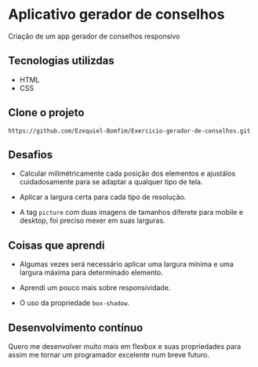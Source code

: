 # Aplicativo gerador de conselhos
Criação de um app gerador de conselhos responsivo


## Tecnologias utilizdas

- HTML
- CSS

## Clone o projeto
```
https://github.com/Ezequiel-Bomfim/Exercicio-gerador-de-conselhos.git
```

## Desafios

- Calcular milimétricamente cada posição dos elementos e ajustálos cuidadosamente para se adaptar a qualquer tipo de tela.

- Aplicar a largura certa para cada tipo de resolução.

- A tag ````picture```` com duas imagens de tamanhos diferete para mobile e desktop, foi preciso mexer em suas larguras.

## Coisas que aprendi

- Algumas vezes será necessário aplicar uma largura mínima e uma largura máxima para determinado elemento.

- Aprendi um pouco mais sobre responsividade.

- O uso da propriedade ````box-shadow````.

## Desenvolvimento contínuo

Quero me desenvolver muito mais em flexbox e suas propriedades para assim me tornar um programador excelente num breve futuro.  
